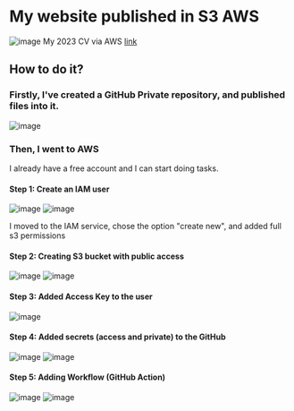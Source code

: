 # My website published in S3 AWS
![image](https://github.com/user-attachments/assets/2ad3f639-a204-425b-96c8-c1c46b26950f)
My 2023 CV via AWS [link]()

## How to do it?

### Firstly, I've created a GitHub Private repository, and published files into it.
![image](https://github.com/user-attachments/assets/2098f673-2c5e-4082-9d21-93f3ce73280b)

### Then, I went to AWS
I already have a free account and I can start doing tasks.

#### Step 1: Create an IAM user
![image](https://github.com/user-attachments/assets/4e8cc0db-c7bc-46ec-a633-dea9dac9f1b5)
![image](https://github.com/user-attachments/assets/624945d2-71d3-479a-86db-c02831ba2153)

I moved to the IAM service, chose the option "create new", and added full s3 permissions

#### Step 2: Creating S3 bucket with public access
![image](https://github.com/user-attachments/assets/533b9205-3529-4e4e-a2ad-7d779be354ea)
![image](https://github.com/user-attachments/assets/e3932697-ba41-40ec-af79-179f102646b0)

#### Step 3: Added Access Key to the user
![image](https://github.com/user-attachments/assets/e87b57dd-721f-4303-90f6-a3ca076544c7)

#### Step 4: Added secrets (access and private) to the GitHub
![image](https://github.com/user-attachments/assets/27754c1a-9100-423c-9777-2ed5162623d8)
![image](https://github.com/user-attachments/assets/5e78e018-23e3-45b2-b114-28aee5e70294)

#### Step 5: Adding Workflow (GitHub Action)
![image](https://github.com/user-attachments/assets/e8bba122-0fb7-429e-9c02-5aadb8031a36)
![image](https://github.com/user-attachments/assets/51fe7d07-55a3-4a26-b25d-a285fa2bbf80)





